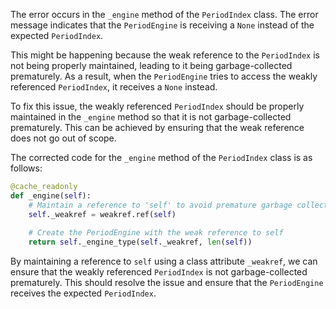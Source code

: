 The error occurs in the `_engine` method of the `PeriodIndex` class. The error message indicates that the `PeriodEngine` is receiving a `None` instead of the expected `PeriodIndex`.

This might be happening because the weak reference to the `PeriodIndex` is not being properly maintained, leading to it being garbage-collected prematurely. As a result, when the `PeriodEngine` tries to access the weakly referenced `PeriodIndex`, it receives a `None` instead.

To fix this issue, the weakly referenced `PeriodIndex` should be properly maintained in the `_engine` method so that it is not garbage-collected prematurely. This can be achieved by ensuring that the weak reference does not go out of scope.

The corrected code for the `_engine` method of the `PeriodIndex` class is as follows:

```python
@cache_readonly
def _engine(self):
    # Maintain a reference to 'self' to avoid premature garbage collection
    self._weakref = weakref.ref(self)
    
    # Create the PeriodEngine with the weak reference to self
    return self._engine_type(self._weakref, len(self))
```

By maintaining a reference to `self` using a class attribute `_weakref`, we can ensure that the weakly referenced `PeriodIndex` is not garbage-collected prematurely. This should resolve the issue and ensure that the `PeriodEngine` receives the expected `PeriodIndex`.